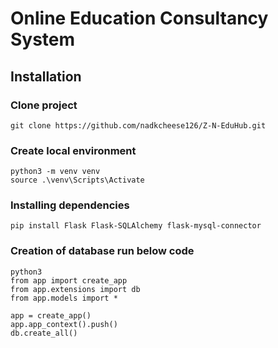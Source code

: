 # Online Education Consultancy System
## Installation
### Clone project
~~~
git clone https://github.com/nadkcheese126/Z-N-EduHub.git
~~~
### Create local environment
~~~
python3 -m venv venv
source .\venv\Scripts\Activate  
~~~
### Installing dependencies
~~~
pip install Flask Flask-SQLAlchemy flask-mysql-connector
~~~
### Creation of database run below code
~~~
python3
from app import create_app
from app.extensions import db
from app.models import *

app = create_app()
app.app_context().push()
db.create_all()
~~~
